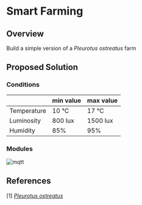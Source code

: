 # Smart Farming

## Overview

Build a simple version of a *Pleurotus ostreatus* farm

## Proposed Solution

### Conditions

|             | min value | max value |
| ----------- | --------- | --------- |
| Temperature | 10 &deg;C | 17 &deg;C |
| Luminosity  | 800 lux   | 1500 lux  |
| Humidity    | 85%       | 95%       |



### Modules



![mqtt](C:\Users\thien\CodeGarden\distributedsystems\13469_13302_MQTT\mqtt.png)

## References

[1] [*Pleurotus ostreatus*](https://www.mycelia.be/en/strain-list/m-2191-pleurotus-ostreatus)